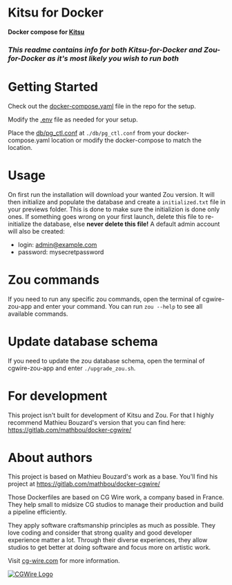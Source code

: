 # Kitsu for Docker

**Docker compose for [Kitsu](https://kitsu.cg-wire.com/)**

### *This readme contains info for both Kitsu-for-Docker and Zou-for-Docker as it's most likely you wish to run both*


# Getting Started

Check out the [docker-compose.yaml](docker-compose.yaml) file in the repo for the setup.

Modify the [.env](.env) file as needed for your setup.

Place the [db/pg_ctl.conf](db/pg_ctl.conf) at `./db/pg_ctl.conf` from your docker-compose.yaml location or modify the docker-compose to match the location.


# Usage

On first run the installation will download your wanted Zou version.
It will then initialize and populate the database and create a `initialized.txt` file in your previews folder. This is done to make sure the initializion is done only ones.
If something goes wrong on your first launch, delete this file to re-initialize the database, else **never delete this file!**
A default admin account will also be created:

- login: admin@example.com
- password: mysecretpassword


# Zou commands

If you need to run any specific zou commands, open the terminal of cgwire-zou-app and enter your command.
You can run `zou --help` to see all available commands.


# Update database schema

If you need to update the zou database schema, open the terminal of cgwire-zou-app and enter `./upgrade_zou.sh`.


# For development

This project isn't built for development of Kitsu and Zou.
For that I highly recommend Mathieu Bouzard's version that you can find here: https://gitlab.com/mathbou/docker-cgwire/


# About authors

This project is based on Mathieu Bouzard's work as a base. You'll find his project at https://gitlab.com/mathbou/docker-cgwire/

Those Dockerfiles are based on CG Wire work, a company based in France. They help small
to midsize CG studios to manage their production and build a pipeline
efficiently.

They apply software craftsmanship principles as much as possible. They love
coding and consider that strong quality and good developer experience matter a lot.
Through their diverse experiences, they allow studios to get better at doing
software and focus more on  artistic work.

Visit [cg-wire.com](https://cg-wire.com) for more information.

[![CGWire Logo](https://zou.cg-wire.com/cgwire.png)](https://cgwire.com)